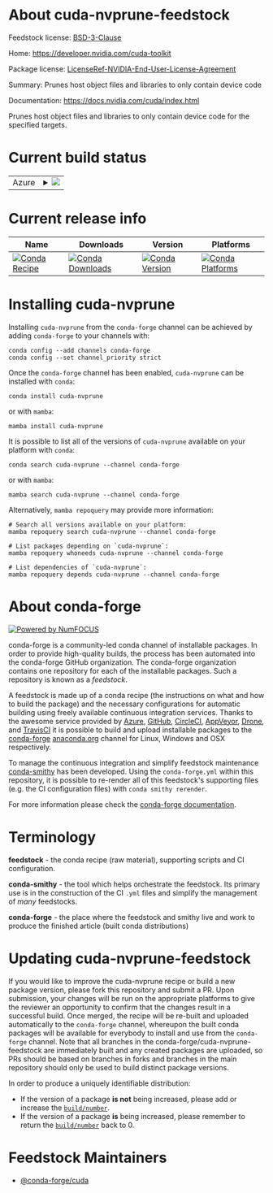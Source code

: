 About cuda-nvprune-feedstock
============================

Feedstock license: [BSD-3-Clause](https://github.com/conda-forge/cuda-nvprune-feedstock/blob/main/LICENSE.txt)

Home: https://developer.nvidia.com/cuda-toolkit

Package license: [LicenseRef-NVIDIA-End-User-License-Agreement](https://docs.nvidia.com/cuda/eula/index.html)

Summary: Prunes host object files and libraries to only contain device code

Documentation: https://docs.nvidia.com/cuda/index.html

Prunes host object files and libraries to only contain device code for the
specified targets.


Current build status
====================


<table>
    
  <tr>
    <td>Azure</td>
    <td>
      <details>
        <summary>
          <a href="https://dev.azure.com/conda-forge/feedstock-builds/_build/latest?definitionId=19538&branchName=main">
            <img src="https://dev.azure.com/conda-forge/feedstock-builds/_apis/build/status/cuda-nvprune-feedstock?branchName=main">
          </a>
        </summary>
        <table>
          <thead><tr><th>Variant</th><th>Status</th></tr></thead>
          <tbody><tr>
              <td>linux_64</td>
              <td>
                <a href="https://dev.azure.com/conda-forge/feedstock-builds/_build/latest?definitionId=19538&branchName=main">
                  <img src="https://dev.azure.com/conda-forge/feedstock-builds/_apis/build/status/cuda-nvprune-feedstock?branchName=main&jobName=linux&configuration=linux%20linux_64_" alt="variant">
                </a>
              </td>
            </tr><tr>
              <td>linux_aarch64</td>
              <td>
                <a href="https://dev.azure.com/conda-forge/feedstock-builds/_build/latest?definitionId=19538&branchName=main">
                  <img src="https://dev.azure.com/conda-forge/feedstock-builds/_apis/build/status/cuda-nvprune-feedstock?branchName=main&jobName=linux&configuration=linux%20linux_aarch64_" alt="variant">
                </a>
              </td>
            </tr><tr>
              <td>win_64</td>
              <td>
                <a href="https://dev.azure.com/conda-forge/feedstock-builds/_build/latest?definitionId=19538&branchName=main">
                  <img src="https://dev.azure.com/conda-forge/feedstock-builds/_apis/build/status/cuda-nvprune-feedstock?branchName=main&jobName=win&configuration=win%20win_64_" alt="variant">
                </a>
              </td>
            </tr>
          </tbody>
        </table>
      </details>
    </td>
  </tr>
</table>

Current release info
====================

| Name | Downloads | Version | Platforms |
| --- | --- | --- | --- |
| [![Conda Recipe](https://img.shields.io/badge/recipe-cuda--nvprune-green.svg)](https://anaconda.org/conda-forge/cuda-nvprune) | [![Conda Downloads](https://img.shields.io/conda/dn/conda-forge/cuda-nvprune.svg)](https://anaconda.org/conda-forge/cuda-nvprune) | [![Conda Version](https://img.shields.io/conda/vn/conda-forge/cuda-nvprune.svg)](https://anaconda.org/conda-forge/cuda-nvprune) | [![Conda Platforms](https://img.shields.io/conda/pn/conda-forge/cuda-nvprune.svg)](https://anaconda.org/conda-forge/cuda-nvprune) |

Installing cuda-nvprune
=======================

Installing `cuda-nvprune` from the `conda-forge` channel can be achieved by adding `conda-forge` to your channels with:

```
conda config --add channels conda-forge
conda config --set channel_priority strict
```

Once the `conda-forge` channel has been enabled, `cuda-nvprune` can be installed with `conda`:

```
conda install cuda-nvprune
```

or with `mamba`:

```
mamba install cuda-nvprune
```

It is possible to list all of the versions of `cuda-nvprune` available on your platform with `conda`:

```
conda search cuda-nvprune --channel conda-forge
```

or with `mamba`:

```
mamba search cuda-nvprune --channel conda-forge
```

Alternatively, `mamba repoquery` may provide more information:

```
# Search all versions available on your platform:
mamba repoquery search cuda-nvprune --channel conda-forge

# List packages depending on `cuda-nvprune`:
mamba repoquery whoneeds cuda-nvprune --channel conda-forge

# List dependencies of `cuda-nvprune`:
mamba repoquery depends cuda-nvprune --channel conda-forge
```


About conda-forge
=================

[![Powered by
NumFOCUS](https://img.shields.io/badge/powered%20by-NumFOCUS-orange.svg?style=flat&colorA=E1523D&colorB=007D8A)](https://numfocus.org)

conda-forge is a community-led conda channel of installable packages.
In order to provide high-quality builds, the process has been automated into the
conda-forge GitHub organization. The conda-forge organization contains one repository
for each of the installable packages. Such a repository is known as a *feedstock*.

A feedstock is made up of a conda recipe (the instructions on what and how to build
the package) and the necessary configurations for automatic building using freely
available continuous integration services. Thanks to the awesome service provided by
[Azure](https://azure.microsoft.com/en-us/services/devops/), [GitHub](https://github.com/),
[CircleCI](https://circleci.com/), [AppVeyor](https://www.appveyor.com/),
[Drone](https://cloud.drone.io/welcome), and [TravisCI](https://travis-ci.com/)
it is possible to build and upload installable packages to the
[conda-forge](https://anaconda.org/conda-forge) [anaconda.org](https://anaconda.org/)
channel for Linux, Windows and OSX respectively.

To manage the continuous integration and simplify feedstock maintenance
[conda-smithy](https://github.com/conda-forge/conda-smithy) has been developed.
Using the ``conda-forge.yml`` within this repository, it is possible to re-render all of
this feedstock's supporting files (e.g. the CI configuration files) with ``conda smithy rerender``.

For more information please check the [conda-forge documentation](https://conda-forge.org/docs/).

Terminology
===========

**feedstock** - the conda recipe (raw material), supporting scripts and CI configuration.

**conda-smithy** - the tool which helps orchestrate the feedstock.
                   Its primary use is in the construction of the CI ``.yml`` files
                   and simplify the management of *many* feedstocks.

**conda-forge** - the place where the feedstock and smithy live and work to
                  produce the finished article (built conda distributions)


Updating cuda-nvprune-feedstock
===============================

If you would like to improve the cuda-nvprune recipe or build a new
package version, please fork this repository and submit a PR. Upon submission,
your changes will be run on the appropriate platforms to give the reviewer an
opportunity to confirm that the changes result in a successful build. Once
merged, the recipe will be re-built and uploaded automatically to the
`conda-forge` channel, whereupon the built conda packages will be available for
everybody to install and use from the `conda-forge` channel.
Note that all branches in the conda-forge/cuda-nvprune-feedstock are
immediately built and any created packages are uploaded, so PRs should be based
on branches in forks and branches in the main repository should only be used to
build distinct package versions.

In order to produce a uniquely identifiable distribution:
 * If the version of a package **is not** being increased, please add or increase
   the [``build/number``](https://docs.conda.io/projects/conda-build/en/latest/resources/define-metadata.html#build-number-and-string).
 * If the version of a package **is** being increased, please remember to return
   the [``build/number``](https://docs.conda.io/projects/conda-build/en/latest/resources/define-metadata.html#build-number-and-string)
   back to 0.

Feedstock Maintainers
=====================

* [@conda-forge/cuda](https://github.com/orgs/conda-forge/teams/cuda/)

